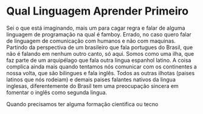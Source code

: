 # Qual Linguagem Aprender Primeiro

Sei o que está imaginando, mais um para cagar regra e falar de alguma linguagem de programação na qual é famboy.
Errado, no caso quero falar de linguagem de comunicação com humanos e não com maquinas.
Partindo da perspectiva de um brasileiro que fala portugues do Brasil, que não é falando em nenhum outro canto, só aqui.
Somos como uma ilha, que faz parte de um arquipélago que fala outra lingua espanhol latino. A coisa complica ainda mais quando tentamos nós
comunicar com os continentes a nossa volta, que são bilingues e fala inglês. Todos as outras ilhotas (paises latinos que nós rodeiam) e demais paises falantes nativos da lingua inglesas, diferentemente do Brasil tem uma preocupação sincera em fomentar o inglês como segunda lingua.

Quando precisamos ter alguma formação cientifica ou tecno

